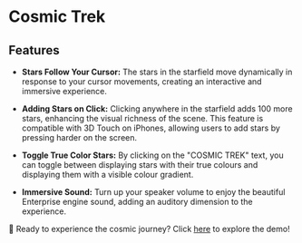 # Cosmic Trek

## Features

- **Stars Follow Your Cursor:** The stars in the starfield move dynamically in response to your cursor movements, creating an interactive and immersive experience.

- **Adding Stars on Click:** Clicking anywhere in the starfield adds 100 more stars, enhancing the visual richness of the scene. This feature is compatible with 3D Touch on iPhones, allowing users to add stars by pressing harder on the screen.

- **Toggle True Color Stars:** By clicking on the "COSMIC TREK" text, you can toggle between displaying stars with their true colours and displaying them with a visible colour gradient.

- **Immersive Sound:** Turn up your speaker volume to enjoy the beautiful Enterprise engine sound, adding an auditory dimension to the experience.

🌟 Ready to experience the cosmic journey? Click [here](https://cosmic-trek.netlify.app/) to explore the demo!  
